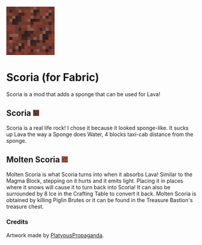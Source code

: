 ![](src/main/resources/assets/scoria/icon.png)
# Scoria (for Fabric)

Scoria is a mod that adds a sponge that can be used for Lava!  

## Scoria ![](src/main/resources/assets/scoria/textures/block/scoria.png)

Scoria is a real life rock! I chose it because it looked sponge-like. It sucks up Lava the way a Sponge does Water, 4 blocks taxi-cab distance 
from the sponge.  

## Molten Scoria ![](src/main/resources/assets/scoria/molten_scoria_icon.png)

Molten Scoria is what Scoria turns into when it absorbs Lava! Similar to the Magma Block, stepping on it hurts and it 
emits light. Placing it in places where it snows will cause it to turn back into Scoria!  It can also be surrounded by
8 Ice in the Crafting Table to convert it back. Molten Scoria is obtained by killing Piglin Brutes or it can be found 
in the Treasure Bastion's treasure chest.

### Credits
Artwork made by <a href=https://www.instagram.com/platypuspropaganda/>PlatypusPropaganda</a>.